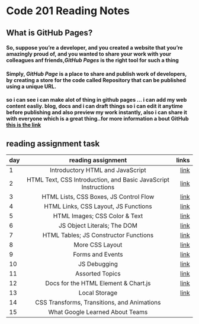 # Code 201 Reading Notes
## What is GitHub Pages?
#### So, suppose you’re a developer, and you created a website that you’re amazingly proud of, and you wanted to share your work with your colleagues anf friends,***GitHub Pages***     is the right tool for such a thing      
####   Simply, ***GitHub Page*** is a place to share and publish work of developers, by creating a store for the code called Repository that can be published using a unique URL.
#### so i can see i can make alot of thing in github pages … i can add my web content easliy. blog, docs and i can draft things so i can edit it anytime before publishing and also preview my work instantly, also i can share it with everyone which is a great thing..for more  information a bout GitHub [this is the link](https://www.edureka.co/blog/how-to-use-github/)
## reading assignment task

| day    |      reading assignment     |  links  |
|----------|:-------------:| ------------:|
|  1 |   Introductory HTML and JavaScript | [link](https://joudi12.github.io/reading-note/class-01) |
| 2  |   HTML Text, CSS Introduction, and Basic JavaScript Instructions  |  [link](https://joudi12.github.io/reading-note/class-02)  |
| 3  |    HTML Lists, CSS Boxes, JS Control Flow |   [link](https://joudi12.github.io/reading-note/class-03)    |
| 4  |       HTML Links, CSS Layout, JS Functions   |   [link]( https://joudi12.github.io/reading-note/class-04) |
|5   |HTML Images; CSS Color & Text|    [link](https://joudi12.github.io/reading-note/class-05) |
| 6  |  JS Object Literals; The DOM  | [link](https://joudi12.github.io/reading-note/class-06)  |
| 7  |  HTML Tables; JS Constructor Functions  |  [link](https://joudi12.github.io/reading-note/class-07)      |
| 8  |   More CSS Layout|     [link](https://joudi12.github.io/reading-note/class-08)   |
| 9  |   Forms and Events  | [link]( https://joudi12.github.io/reading-note/class-09)    |
|10  |  JS Debugging|  [link](https://joudi12.github.io/reading-note/class-010)  |
| 11 |   Assorted Topics | [link](https://joudi12.github.io/reading-note/class-11)    |
| 12 |    Docs for the HTML <canvas> Element & Chart.js  |  [link](https://joudi12.github.io/reading-note/class-12) |
| 13 |  Local Storage | [link](https://joudi12.github.io/reading-note/class-13)   |
| 14 |      CSS Transforms, Transitions, and Animations     |  |
|15  |  What Google Learned About Teams|
 
